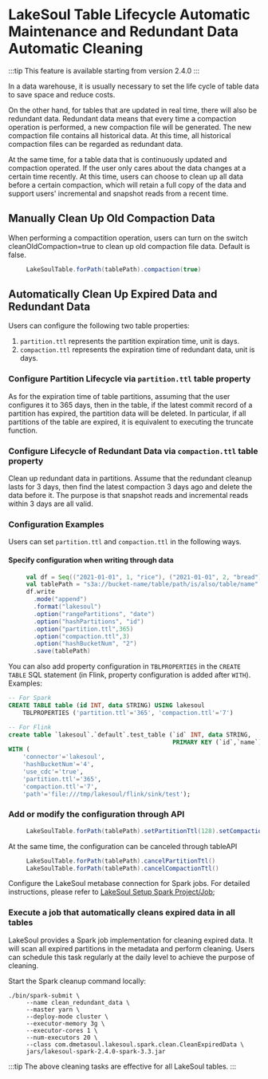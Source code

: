 # LakeSoul Table Lifecycle Automatic Maintenance and Redundant Data Automatic Cleaning

:::tip
This feature is available starting from version 2.4.0
:::

In a data warehouse, it is usually necessary to set the life cycle of table data to save space and reduce costs.

On the other hand, for tables that are updated in real time, there will also be redundant data. Redundant data means that every time a compaction operation is performed, a new compaction file will be generated. The new compaction file contains all historical data. At this time, all historical compaction files can be regarded as redundant data.

At the same time, for a table data that is continuously updated and compaction operated. If the user only cares about the data changes at a certain time recently. At this time, users can choose to clean up all data before a certain compaction, which will retain a full copy of the data and support users' incremental and snapshot reads from a recent time.

## Manually Clean Up Old Compaction Data
When performing a compactition operation, users can turn on the switch cleanOldCompaction=true to clean up old compaction file data. Default is false.
```scala
     LakeSoulTable.forPath(tablePath).compaction(true)
```

## Automatically Clean Up Expired Data and Redundant Data
Users can configure the following two table properties:
1. `partition.ttl` represents the partition expiration time, unit is days.
2. `compaction.ttl` represents the expiration time of redundant data, unit is days.

### Configure Partition Lifecycle via `partition.ttl` table property
As for the expiration time of table partitions, assuming that the user configures it to 365 days, then in the table, if the latest commit record of a partition has expired, the partition data will be deleted. In particular, if all partitions of the table are expired, it is equivalent to executing the truncate function.

### Configure Lifecycle of Redundant Data via `compaction.ttl` table property
Clean up redundant data in partitions. Assume that the redundant cleanup lasts for 3 days, then find the latest compaction 3 days ago and delete the data before it. The purpose is that snapshot reads and incremental reads within 3 days are all valid.

### Configuration Examples

Users can set `partition.ttl` and `compaction.ttl` in the following ways.

#### Specify configuration when writing through data
```scala
     val df = Seq(("2021-01-01", 1, "rice"), ("2021-01-01", 2, "bread")).toDF("date", "id", "name ")
     val tablePath = "s3a://bucket-name/table/path/is/also/table/name"
     df.write
       .mode("append")
       .format("lakesoul")
       .option("rangePartitions", "date")
       .option("hashPartitions", "id")
       .option("partition.ttl",365)
       .option("compaction.ttl",3)
       .option("hashBucketNum", "2")
       .save(tablePath)
```
You can also add property configuration in `TBLPROPERTIES` in the `CREATE TABLE` SQL statement (in Flink, property configuration is added after `WITH`). Examples:
```sql
-- For Spark
CREATE TABLE table (id INT, data STRING) USING lakesoul
    TBLPROPERTIES ('partition.ttl'='365', 'compaction.ttl'='7')

-- For Flink
create table `lakesoul`.`default`.test_table (`id` INT, data STRING,
                                              PRIMARY KEY (`id`,`name`) NOT ENFORCED)
WITH (
    'connector'='lakesoul',
    'hashBucketNum'='4',
    'use_cdc'='true',
    'partition.ttl'='365',
    'compaction.ttl'='7',
    'path'='file:///tmp/lakesoul/flink/sink/test');
```

### Add or modify the configuration through API
```scala
     LakeSoulTable.forPath(tablePath).setPartitionTtl(128).setCompactionTtl(10)
```

At the same time, the configuration can be canceled through tableAPI
```scala
     LakeSoulTable.forPath(tablePath).cancelPartitionTtl()
     LakeSoulTable.forPath(tablePath).cancelCompactionTtl()
```
Configure the LakeSoul metabase connection for Spark jobs. For detailed instructions, please refer to [LakeSoul Setup Spark Project/Job](../03-Usage%20Docs/02-setup-spark.md);

### Execute a job that automatically cleans expired data in all tables
LakeSoul provides a Spark job implementation for cleaning expired data. It will scan all expired partitions in the metadata and perform cleaning. Users can schedule this task regularly at the daily level to achieve the purpose of cleaning.

Start the Spark cleanup command locally:
```shell
./bin/spark-submit \
     --name clean_redundant_data \
     --master yarn \
     --deploy-mode cluster \
     --executor-memory 3g \
     --executor-cores 1 \
     --num-executors 20 \
     --class com.dmetasoul.lakesoul.spark.clean.CleanExpiredData \
     jars/lakesoul-spark-2.4.0-spark-3.3.jar

```
:::tip
The above cleaning tasks are effective for all LakeSoul tables.
:::